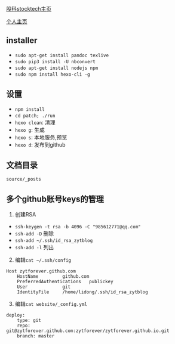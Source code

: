 
[股科stocktech主页](https://zytforever.github.io)

[个人主页](https://qrsforever.github.io)

## installer

- `sudo apt-get install pandoc texlive`
- `sudo pip3 install -U nbconvert`
- `sudo apt-get install nodejs npm`
- `sudo npm install hexo-cli -g`

## 设置

- `npm install`
- `cd patch; ./run`
- `hexo clean`: 清理
- `hexo g`: 生成
- `hexo s`: 本地服务,预览
- `hexo d`: 发布到github

## 文档目录

`source/_posts`

## 多个github账号keys的管理

1. 创建RSA

- `ssh-keygen -t rsa -b 4096 -C "985612771@qq.com"`
- `ssh-add -D` 删除
- `ssh-add ~/.ssh/id_rsa_zytblog`
- `ssh-add -l` 列出


2. 编辑`cat ~/.ssh/config`

```
Host zytforever.github.com
    HostName         github.com
    PreferredAuthentications   publickey        
    User             git
    IdentityFile     /home/lidong/.ssh/id_rsa_zytblog
```

3. 编辑`cat website/_config.yml`

```
deploy:
    type: git
    repo: git@zytforever.github.com:zytforever/zytforever.github.io.git
    branch: master
```
